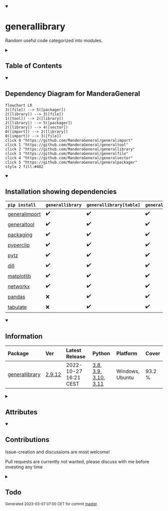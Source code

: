 <details open>
<summary><h1>generallibrary</h1></summary>

Random useful code categorized into modules.

<details>
<summary><h2>Table of Contents</h2></summary>

<pre>
<a href='#generallibrary'>generallibrary</a>
├─ <a href='#Dependency-Diagram-for-ManderaGeneral'>Dependency Diagram for ManderaGeneral</a>
├─ <a href='#Installation-showing-dependencies'>Installation showing dependencies</a>
├─ <a href='#Information'>Information</a>
├─ <a href='#Attributes'>Attributes</a>
├─ <a href='#Contributions'>Contributions</a>
└─ <a href='#Todo'>Todo</a>
</pre>
</details>


<details open>
<summary><h2>Dependency Diagram for ManderaGeneral</h2></summary>

```mermaid
flowchart LR
3([file]) --> 5([packager])
2([library]) --> 3([file])
1([tool]) --> 2([library])
2([library]) --> 5([packager])
2([library]) --> 4([vector])
0([import]) --> 2([library])
0([import]) --> 3([file])
click 0 "https://github.com/ManderaGeneral/generalimport"
click 1 "https://github.com/ManderaGeneral/generaltool"
click 2 "https://github.com/ManderaGeneral/generallibrary"
click 3 "https://github.com/ManderaGeneral/generalfile"
click 4 "https://github.com/ManderaGeneral/generalvector"
click 5 "https://github.com/ManderaGeneral/generalpackager"
style 2 fill:#482
```
</details>


<details open>
<summary><h2>Installation showing dependencies</h2></summary>

| `pip install`                                                      | `generallibrary`   | `generallibrary[table]`   | `generallibrary[full]`   |
|:-------------------------------------------------------------------|:-------------------|:--------------------------|:-------------------------|
| <a href='https://pypi.org/project/generalimport'>generalimport</a> | ✔️                 | ✔️                        | ✔️                       |
| <a href='https://pypi.org/project/generaltool'>generaltool</a>     | ✔️                 | ✔️                        | ✔️                       |
| <a href='https://pypi.org/project/packaging'>packaging</a>         | ✔️                 | ✔️                        | ✔️                       |
| <a href='https://pypi.org/project/pyperclip'>pyperclip</a>         | ✔️                 | ✔️                        | ✔️                       |
| <a href='https://pypi.org/project/pytz'>pytz</a>                   | ✔️                 | ✔️                        | ✔️                       |
| <a href='https://pypi.org/project/dill'>dill</a>                   | ✔️                 | ✔️                        | ✔️                       |
| <a href='https://pypi.org/project/matplotlib'>matplotlib</a>       | ✔️                 | ✔️                        | ✔️                       |
| <a href='https://pypi.org/project/networkx'>networkx</a>           | ✔️                 | ✔️                        | ✔️                       |
| <a href='https://pypi.org/project/pandas'>pandas</a>               | ❌                  | ✔️                        | ✔️                       |
| <a href='https://pypi.org/project/tabulate'>tabulate</a>           | ❌                  | ✔️                        | ✔️                       |
</details>


<details open>
<summary><h2>Information</h2></summary>

| Package                                                            | Ver                                                | Latest Release        | Python                                                                                                                                                                                                                                                 | Platform        | Cover   |
|:-------------------------------------------------------------------|:---------------------------------------------------|:----------------------|:-------------------------------------------------------------------------------------------------------------------------------------------------------------------------------------------------------------------------------------------------------|:----------------|:--------|
| [generallibrary](https://github.com/ManderaGeneral/generallibrary) | [2.9.12](https://pypi.org/project/generallibrary/) | 2022-10-27 16:21 CEST | [3.8](https://www.python.org/downloads/release/python-380/), [3.9](https://www.python.org/downloads/release/python-390/), [3.10](https://www.python.org/downloads/release/python-3100/), [3.11](https://www.python.org/downloads/release/python-3110/) | Windows, Ubuntu | 93.2 %  |
</details>



<details>
<summary><h2>Attributes</h2></summary>

<pre>
<a href='https://github.com/ManderaGeneral/generallibrary/blob/master/generallibrary/__init__.py#L1'>Module: generallibrary</a>
├─ <a href='https://github.com/ManderaGeneral/generallibrary/blob/master/generallibrary/functions.py#L203'>Class: AutoInitBases</a>
├─ <a href='https://github.com/ManderaGeneral/generallibrary/blob/master/generallibrary/values.py#L10'>Class: BoolStr</a>
├─ <a href='https://github.com/ManderaGeneral/generallibrary/blob/master/generallibrary/functions.py#L92'>Class: CallTable</a>
│  ├─ <a href='https://github.com/ManderaGeneral/generallibrary/blob/master/generallibrary/functions.py#L137'>Method: generate</a>
│  ├─ <a href='https://github.com/ManderaGeneral/generallibrary/blob/master/generallibrary/functions.py#L141'>Method: generate_with_args</a>
│  ├─ <a href='https://github.com/ManderaGeneral/generallibrary/blob/master/generallibrary/functions.py#L145'>Method: generate_with_funcs</a>
│  ├─ <a href='https://github.com/ManderaGeneral/generallibrary/blob/master/generallibrary/functions.py#L105'>Method: set_args</a>
│  └─ <a href='https://github.com/ManderaGeneral/generallibrary/blob/master/generallibrary/functions.py#L100'>Method: set_funcs</a>
├─ <a href='https://github.com/ManderaGeneral/generallibrary/blob/master/generallibrary/code.py#L133'>Class: CodeLine</a>
│  ├─ <a href='https://github.com/ManderaGeneral/generallibrary/blob/master/generallibrary/code.py#L151'>Method: get_lines</a>
│  └─ <a href='https://github.com/ManderaGeneral/generallibrary/blob/master/generallibrary/code.py#L166'>Method: text</a>
├─ <a href='https://github.com/ManderaGeneral/generallibrary/blob/master/generallibrary/values.py#L216'>Class: Crud</a>
│  ├─ <a href='https://github.com/ManderaGeneral/generallibrary/blob/master/generallibrary/values.py#L222'>Method: set</a>
│  ├─ <a href='https://github.com/ManderaGeneral/generallibrary/blob/master/generallibrary/values.py#L226'>Method: set_value</a>
│  ├─ <a href='https://github.com/ManderaGeneral/generallibrary/blob/master/generallibrary/values.py#L224'>Method: unset</a>
│  └─ <a href='https://github.com/ManderaGeneral/generallibrary/blob/master/generallibrary/values.py#L228'>Method: unset_value</a>
├─ <a href='https://github.com/ManderaGeneral/generallibrary/blob/master/generallibrary/objinfo/objinfo.py#L229'>Class: DataClass</a>
│  ├─ <a href='https://github.com/ManderaGeneral/generallibrary/blob/master/generallibrary/objinfo/objinfo.py#L222'>Method: field_dict</a>
│  └─ <a href='https://github.com/ManderaGeneral/generallibrary/blob/master/generallibrary/objinfo/objinfo.py#L216'>Method: field_values</a>
├─ <a href='https://github.com/ManderaGeneral/generallibrary/blob/master/generallibrary/time.py#L54'>Class: Date</a>
│  ├─ <a href='https://github.com/ManderaGeneral/generallibrary/blob/master/generallibrary/time.py#L77'>Method: get_timezone_obj</a>
│  └─ <a href='https://github.com/ManderaGeneral/generallibrary/blob/master/generallibrary/time.py#L81'>Method: now</a>
├─ <a href='https://github.com/ManderaGeneral/generallibrary/blob/master/generallibrary/context.py#L9'>Class: DecoContext</a>
│  ├─ <a href='https://github.com/ManderaGeneral/generallibrary/blob/master/generallibrary/context.py#L23'>Method: after</a>
│  ├─ <a href='https://github.com/ManderaGeneral/generallibrary/blob/master/generallibrary/context.py#L20'>Method: before</a>
│  └─ <a href='https://github.com/ManderaGeneral/generallibrary/blob/master/generallibrary/context.py#L26'>Method: run_func_again</a>
├─ <a href='https://github.com/ManderaGeneral/generallibrary/blob/master/generallibrary/functions.py#L83'>Class: EmptyContext</a>
├─ <a href='https://github.com/ManderaGeneral/generallibrary/blob/master/generallibrary/values.py#L158'>Class: EnvVar</a>
│  ├─ <a href='https://github.com/ManderaGeneral/generallibrary/blob/master/generallibrary/values.py#L189'>Method: remove</a>
│  └─ <a href='https://github.com/ManderaGeneral/generallibrary/blob/master/generallibrary/values.py#L174'>Property: value</a>
├─ <a href='https://github.com/ManderaGeneral/generallibrary/blob/master/generallibrary/functions.py#L211'>Class: HierarchyStorer</a>
├─ <a href='https://github.com/ManderaGeneral/generallibrary/blob/master/generallibrary/code.py#L20'>Class: Log</a>
│  ├─ <a href='https://github.com/ManderaGeneral/generallibrary/blob/master/generallibrary/functions.py#L250'>Method: assert_max_one_missing_name</a>
│  ├─ <a href='https://github.com/ManderaGeneral/generallibrary/blob/master/generallibrary/code.py#L70'>Method: configure_file</a>
│  ├─ <a href='https://github.com/ManderaGeneral/generallibrary/blob/master/generallibrary/code.py#L74'>Method: configure_stream</a>
│  ├─ <a href='https://github.com/ManderaGeneral/generallibrary/blob/master/generallibrary/code.py#L55'>Method: critical</a>
│  ├─ <a href='https://github.com/ManderaGeneral/generallibrary/blob/master/generallibrary/code.py#L51'>Method: debug</a>
│  ├─ <a href='https://github.com/ManderaGeneral/generallibrary/blob/master/generallibrary/code.py#L54'>Method: error</a>
│  ├─ <a href='https://github.com/ManderaGeneral/generallibrary/blob/master/generallibrary/code.py#L52'>Method: info</a>
│  ├─ <a href='https://github.com/ManderaGeneral/generallibrary/blob/master/generallibrary/code.py#L82'>Method: is_root</a>
│  ├─ <a href='https://github.com/ManderaGeneral/generallibrary/blob/master/generallibrary/code.py#L78'>Method: loggers</a>
│  ├─ <a href='https://github.com/ManderaGeneral/generallibrary/blob/master/generallibrary/functions.py#L314'>Method: recycle_clear</a>
│  ├─ <a href='https://github.com/ManderaGeneral/generallibrary/blob/master/generallibrary/functions.py#L319'>Method: recycle_clear_all</a>
│  └─ <a href='https://github.com/ManderaGeneral/generallibrary/blob/master/generallibrary/code.py#L53'>Method: warning</a>
├─ <a href='https://github.com/ManderaGeneral/generallibrary/blob/master/generallibrary/diagram.py#L595'>Class: Markdown</a>
│  ├─ <a href='https://github.com/ManderaGeneral/generallibrary/blob/master/generallibrary/diagram.py#L721'>Method: add_code_lines</a>
│  ├─ <a href='https://github.com/ManderaGeneral/generallibrary/blob/master/generallibrary/diagram.py#L686'>Method: add_lines</a>
│  ├─ <a href='https://github.com/ManderaGeneral/generallibrary/blob/master/generallibrary/diagram.py#L716'>Method: add_list_lines</a>
│  ├─ <a href='https://github.com/ManderaGeneral/generallibrary/blob/master/generallibrary/diagram.py#L727'>Method: add_pre_lines</a>
│  ├─ <a href='https://github.com/ManderaGeneral/generallibrary/blob/master/generallibrary/diagram.py#L706'>Method: add_table_lines</a>
│  ├─ <a href='https://github.com/ManderaGeneral/generallibrary/blob/master/generallibrary/diagram.py#L628'>Method: format_header</a>
│  ├─ <a href='https://github.com/ManderaGeneral/generallibrary/blob/master/generallibrary/diagram.py#L695'>Method: get_all_lines</a>
│  ├─ <a href='https://github.com/ManderaGeneral/generallibrary/blob/master/generallibrary/diagram.py#L670'>Method: get_section_lines</a>
│  ├─ <a href='https://github.com/ManderaGeneral/generallibrary/blob/master/generallibrary/diagram.py#L647'>Method: get_tags_post</a>
│  ├─ <a href='https://github.com/ManderaGeneral/generallibrary/blob/master/generallibrary/diagram.py#L611'>Method: link</a>
│  ├─ <a href='https://github.com/ManderaGeneral/generallibrary/blob/master/generallibrary/diagram.py#L664'>Method: render</a>
│  ├─ <a href='https://github.com/ManderaGeneral/generallibrary/blob/master/generallibrary/diagram.py#L639'>Method: update_collapsible</a>
│  └─ <a href='https://github.com/ManderaGeneral/generallibrary/blob/master/generallibrary/diagram.py#L732'>Method: wrap_with_tags</a>
├─ <a href='https://github.com/ManderaGeneral/generallibrary/blob/master/generallibrary/diagram.py#L556'>Class: NetworkDiagram</a>
│  ├─ <a href='https://github.com/ManderaGeneral/generallibrary/blob/master/generallibrary/diagram.py#L579'>Method: get_spouse</a>
│  └─ <a href='https://github.com/ManderaGeneral/generallibrary/blob/master/generallibrary/diagram.py#L564'>Method: get_spouses</a>
├─ <a href='https://github.com/ManderaGeneral/generallibrary/blob/master/generallibrary/objinfo/objinfo.py#L18'>Class: ObjInfo</a>
│  ├─ <a href='https://github.com/ManderaGeneral/generallibrary/blob/master/generallibrary/objinfo/objinfo.py#L18'>Class: ObjInfo</a>
│  ├─ <a href='https://github.com/ManderaGeneral/generallibrary/blob/master/generallibrary/diagram.py#L205'>Method: add_node</a>
│  ├─ <a href='https://github.com/ManderaGeneral/generallibrary/blob/master/generallibrary/objinfo/parents.py#L59'>Method: check_if_parent_eligible</a>
│  ├─ <a href='https://github.com/ManderaGeneral/generallibrary/blob/master/generallibrary/objinfo/properties.py#L141'>Method: defined_by_parent</a>
│  ├─ <a href='https://github.com/ManderaGeneral/generallibrary/blob/master/generallibrary/diagram.py#L285'>Method: disconnect</a>
│  ├─ <a href='https://github.com/ManderaGeneral/generallibrary/blob/master/generallibrary/objinfo/properties.py#L116'>Method: doc</a>
│  ├─ <a href='https://github.com/ManderaGeneral/generallibrary/blob/master/generallibrary/objinfo/properties.py#L52'>Method: file</a>
│  ├─ <a href='https://github.com/ManderaGeneral/generallibrary/blob/master/generallibrary/objinfo/origin.py#L28'>Method: from_base</a>
│  ├─ <a href='https://github.com/ManderaGeneral/generallibrary/blob/master/generallibrary/objinfo/origin.py#L21'>Method: from_builtin</a>
│  ├─ <a href='https://github.com/ManderaGeneral/generallibrary/blob/master/generallibrary/objinfo/origin.py#L36'>Method: from_class</a>
│  ├─ <a href='https://github.com/ManderaGeneral/generallibrary/blob/master/generallibrary/objinfo/origin.py#L51'>Method: from_instance</a>
│  ├─ <a href='https://github.com/ManderaGeneral/generallibrary/blob/master/generallibrary/objinfo/origin.py#L58'>Method: from_module</a>
│  ├─ <a href='https://github.com/ManderaGeneral/generallibrary/blob/master/generallibrary/diagram.py#L296'>Method: get_all</a>
│  ├─ <a href='https://github.com/ManderaGeneral/generallibrary/blob/master/generallibrary/diagram.py#L225'>Method: get_child</a>
│  ├─ <a href='https://github.com/ManderaGeneral/generallibrary/blob/master/generallibrary/diagram.py#L403'>Method: get_children</a>
│  ├─ <a href='https://github.com/ManderaGeneral/generallibrary/blob/master/generallibrary/diagram.py#L107'>Method: get_connections</a>
│  ├─ <a href='https://github.com/ManderaGeneral/generallibrary/blob/master/generallibrary/objinfo/properties.py#L91'>Method: get_definition_line</a>
│  ├─ <a href='https://github.com/ManderaGeneral/generallibrary/blob/master/generallibrary/diagram.py#L176'>Method: get_index</a>
│  ├─ <a href='https://github.com/ManderaGeneral/generallibrary/blob/master/generallibrary/objinfo/properties.py#L103'>Method: get_lines</a>
│  ├─ <a href='https://github.com/ManderaGeneral/generallibrary/blob/master/generallibrary/diagram.py#L251'>Method: get_node</a>
│  ├─ <a href='https://github.com/ManderaGeneral/generallibrary/blob/master/generallibrary/diagram.py#L441'>Method: get_nodes</a>
│  ├─ <a href='https://github.com/ManderaGeneral/generallibrary/blob/master/generallibrary/diagram.py#L313'>Method: get_ordered</a>
│  ├─ <a href='https://github.com/ManderaGeneral/generallibrary/blob/master/generallibrary/diagram.py#L277'>Method: get_ordered_index</a>
│  ├─ <a href='https://github.com/ManderaGeneral/generallibrary/blob/master/generallibrary/objinfo/properties.py#L85'>Method: get_origin</a>
│  ├─ <a href='https://github.com/ManderaGeneral/generallibrary/blob/master/generallibrary/diagram.py#L238'>Method: get_parent</a>
│  ├─ <a href='https://github.com/ManderaGeneral/generallibrary/blob/master/generallibrary/diagram.py#L422'>Method: get_parents</a>
│  ├─ <a href='https://github.com/ManderaGeneral/generallibrary/blob/master/generallibrary/diagram.py#L264'>Method: get_sibling</a>
│  ├─ <a href='https://github.com/ManderaGeneral/generallibrary/blob/master/generallibrary/diagram.py#L458'>Method: get_siblings</a>
│  ├─ <a href='https://github.com/ManderaGeneral/generallibrary/blob/master/generallibrary/diagram.py#L92'>Method: graph</a>
│  ├─ <a href='https://github.com/ManderaGeneral/generallibrary/blob/master/generallibrary/objinfo/objinfo.py#L61'>Method: identifier</a>
│  ├─ <a href='https://github.com/ManderaGeneral/generallibrary/blob/master/generallibrary/objinfo/properties.py#L17'>Method: internal</a>
│  ├─ <a href='https://github.com/ManderaGeneral/generallibrary/blob/master/generallibrary/objinfo/type.py#L34'>Method: is_class</a>
│  ├─ <a href='https://github.com/ManderaGeneral/generallibrary/blob/master/generallibrary/objinfo/type.py#L28'>Method: is_function</a>
│  ├─ <a href='https://github.com/ManderaGeneral/generallibrary/blob/master/generallibrary/objinfo/type.py#L50'>Method: is_instance</a>
│  ├─ <a href='https://github.com/ManderaGeneral/generallibrary/blob/master/generallibrary/objinfo/type.py#L59'>Method: is_method</a>
│  ├─ <a href='https://github.com/ManderaGeneral/generallibrary/blob/master/generallibrary/objinfo/type.py#L22'>Method: is_module</a>
│  ├─ <a href='https://github.com/ManderaGeneral/generallibrary/blob/master/generallibrary/objinfo/type.py#L44'>Method: is_property</a>
│  ├─ <a href='https://github.com/ManderaGeneral/generallibrary/blob/master/generallibrary/diagram.py#L125'>Method: mermaid</a>
│  ├─ <a href='https://github.com/ManderaGeneral/generallibrary/blob/master/generallibrary/objinfo/properties.py#L43'>Method: module</a>
│  ├─ <a href='https://github.com/ManderaGeneral/generallibrary/blob/master/generallibrary/objinfo/properties.py#L75'>Method: print_link_to_obj</a>
│  ├─ <a href='https://github.com/ManderaGeneral/generallibrary/blob/master/generallibrary/objinfo/properties.py#L26'>Method: private</a>
│  ├─ <a href='https://github.com/ManderaGeneral/generallibrary/blob/master/generallibrary/objinfo/properties.py#L34'>Method: protected</a>
│  ├─ <a href='https://github.com/ManderaGeneral/generallibrary/blob/master/generallibrary/objinfo/properties.py#L9'>Method: public</a>
│  ├─ <a href='https://github.com/ManderaGeneral/generallibrary/blob/master/generallibrary/diagram.py#L214'>Method: remove_node</a>
│  ├─ <a href='https://github.com/ManderaGeneral/generallibrary/blob/master/generallibrary/diagram.py#L189'>Method: set_index</a>
│  ├─ <a href='https://github.com/ManderaGeneral/generallibrary/blob/master/generallibrary/diagram.py#L369'>Method: set_parent</a>
│  ├─ <a href='https://github.com/ManderaGeneral/generallibrary/blob/master/generallibrary/objinfo/parents.py#L7'>Method: spawn_parents</a>
│  ├─ <a href='https://github.com/ManderaGeneral/generallibrary/blob/master/generallibrary/objinfo/type.py#L8'>Method: type</a>
│  └─ <a href='https://github.com/ManderaGeneral/generallibrary/blob/master/generallibrary/diagram.py#L508'>Method: view</a>
├─ <a href='https://github.com/ManderaGeneral/generallibrary/blob/master/generallibrary/decorators.py#L385'>Class: Operators</a>
│  └─ <a href='https://github.com/ManderaGeneral/generallibrary/blob/master/generallibrary/decorators.py#L396'>Method: deco_define_comparisons</a>
├─ <a href='https://github.com/ManderaGeneral/generallibrary/blob/master/generallibrary/functions.py#L217'>Class: Recycle</a>
│  ├─ <a href='https://github.com/ManderaGeneral/generallibrary/blob/master/generallibrary/functions.py#L250'>Method: assert_max_one_missing_name</a>
│  ├─ <a href='https://github.com/ManderaGeneral/generallibrary/blob/master/generallibrary/functions.py#L314'>Method: recycle_clear</a>
│  └─ <a href='https://github.com/ManderaGeneral/generallibrary/blob/master/generallibrary/functions.py#L319'>Method: recycle_clear_all</a>
├─ <a href='https://github.com/ManderaGeneral/generallibrary/blob/master/generallibrary/context.py#L70'>Class: RedirectStdout</a>
├─ <a href='https://github.com/ManderaGeneral/generallibrary/blob/master/generallibrary/decorators.py#L22'>Class: SigInfo</a>
│  ├─ <a href='https://github.com/ManderaGeneral/generallibrary/blob/master/generallibrary/decorators.py#L265'>Method: call</a>
│  ├─ <a href='https://github.com/ManderaGeneral/generallibrary/blob/master/generallibrary/decorators.py#L48'>Property: callableObject</a>
│  ├─ <a href='https://github.com/ManderaGeneral/generallibrary/blob/master/generallibrary/decorators.py#L52'>Method: class_from_callable</a>
│  ├─ <a href='https://github.com/ManderaGeneral/generallibrary/blob/master/generallibrary/decorators.py#L178'>Property: defaults</a>
│  ├─ <a href='https://github.com/ManderaGeneral/generallibrary/blob/master/generallibrary/decorators.py#L220'>Method: getIndexFromName</a>
│  ├─ <a href='https://github.com/ManderaGeneral/generallibrary/blob/master/generallibrary/decorators.py#L146'>Property: leadingArgNames</a>
│  ├─ <a href='https://github.com/ManderaGeneral/generallibrary/blob/master/generallibrary/decorators.py#L126'>Property: names</a>
│  ├─ <a href='https://github.com/ManderaGeneral/generallibrary/blob/master/generallibrary/decorators.py#L136'>Property: namesRequired</a>
│  ├─ <a href='https://github.com/ManderaGeneral/generallibrary/blob/master/generallibrary/decorators.py#L131'>Property: namesWithoutDefaults</a>
│  ├─ <a href='https://github.com/ManderaGeneral/generallibrary/blob/master/generallibrary/decorators.py#L141'>Property: namesWithoutPacked</a>
│  ├─ <a href='https://github.com/ManderaGeneral/generallibrary/blob/master/generallibrary/decorators.py#L227'>Property: packedArgs</a>
│  ├─ <a href='https://github.com/ManderaGeneral/generallibrary/blob/master/generallibrary/decorators.py#L164'>Property: packedArgsName</a>
│  ├─ <a href='https://github.com/ManderaGeneral/generallibrary/blob/master/generallibrary/decorators.py#L232'>Property: packedKwargs</a>
│  ├─ <a href='https://github.com/ManderaGeneral/generallibrary/blob/master/generallibrary/decorators.py#L171'>Property: packedKwargsName</a>
│  ├─ <a href='https://github.com/ManderaGeneral/generallibrary/blob/master/generallibrary/decorators.py#L85'>Property: parameters</a>
│  ├─ <a href='https://github.com/ManderaGeneral/generallibrary/blob/master/generallibrary/decorators.py#L204'>Property: positionalArgNames</a>
│  ├─ <a href='https://github.com/ManderaGeneral/generallibrary/blob/master/generallibrary/decorators.py#L188'>Property: positionalOnlyArgNames</a>
│  ├─ <a href='https://github.com/ManderaGeneral/generallibrary/blob/master/generallibrary/decorators.py#L197'>Property: positionalOnlyOppositeArgNames</a>
│  ├─ <a href='https://github.com/ManderaGeneral/generallibrary/blob/master/generallibrary/decorators.py#L212'>Property: positionalOppositeArgNames</a>
│  ├─ <a href='https://github.com/ManderaGeneral/generallibrary/blob/master/generallibrary/decorators.py#L75'>Property: positional_extra</a>
│  ├─ <a href='https://github.com/ManderaGeneral/generallibrary/blob/master/generallibrary/decorators.py#L237'>Property: unpackedArgs</a>
│  └─ <a href='https://github.com/ManderaGeneral/generallibrary/blob/master/generallibrary/decorators.py#L248'>Property: unpackedKwargs</a>
├─ <a href='https://github.com/ManderaGeneral/generallibrary/blob/master/generallibrary/iterables.py#L5'>Class: SortedList</a>
│  ├─ <a href='https://github.com/ManderaGeneral/generallibrary/blob/master/generallibrary/iterables.py#L32'>Method: add</a>
│  └─ <a href='https://github.com/ManderaGeneral/generallibrary/blob/master/generallibrary/iterables.py#L49'>Method: remove</a>
├─ <a href='https://github.com/ManderaGeneral/generallibrary/blob/master/generallibrary/diagram.py#L345'>Class: Storable</a>
│  ├─ <a href='https://github.com/ManderaGeneral/generallibrary/blob/master/generallibrary/diagram.py#L355'>Method: copy_node</a>
│  ├─ <a href='https://github.com/ManderaGeneral/generallibrary/blob/master/generallibrary/diagram.py#L350'>Method: load_node</a>
│  └─ <a href='https://github.com/ManderaGeneral/generallibrary/blob/master/generallibrary/diagram.py#L347'>Method: save_node</a>
├─ <a href='https://github.com/ManderaGeneral/generallibrary/blob/master/generallibrary/functions.py#L359'>Class: Terminal</a>
│  ├─ <a href='https://github.com/ManderaGeneral/generallibrary/blob/master/generallibrary/functions.py#L382'>Method: call</a>
│  └─ <a href='https://github.com/ManderaGeneral/generallibrary/blob/master/generallibrary/functions.py#L405'>Method: get_args</a>
├─ <a href='https://github.com/ManderaGeneral/generallibrary/blob/master/generallibrary/time.py#L20'>Class: Timer</a>
│  ├─ <a href='https://github.com/ManderaGeneral/generallibrary/blob/master/generallibrary/time.py#L28'>Method: output_time</a>
│  └─ <a href='https://github.com/ManderaGeneral/generallibrary/blob/master/generallibrary/time.py#L33'>Method: time</a>
├─ <a href='https://github.com/ManderaGeneral/generallibrary/blob/master/generallibrary/diagram.py#L485'>Class: TreeDiagram</a>
│  └─ <a href='https://github.com/ManderaGeneral/generallibrary/blob/master/generallibrary/diagram.py#L508'>Method: view</a>
├─ <a href='https://github.com/ManderaGeneral/generallibrary/blob/master/generallibrary/versions.py#L11'>Class: Ver</a>
│  ├─ <a href='https://github.com/ManderaGeneral/generallibrary/blob/master/generallibrary/versions.py#L28'>Method: bump</a>
│  ├─ <a href='https://github.com/ManderaGeneral/generallibrary/blob/master/generallibrary/versions.py#L16'>Method: parse_ver_string</a>
│  └─ <a href='https://github.com/ManderaGeneral/generallibrary/blob/master/generallibrary/versions.py#L25'>Method: three_parts</a>
├─ <a href='https://github.com/ManderaGeneral/generallibrary/blob/master/generallibrary/versions.py#L263'>Class: VerInfo</a>
│  ├─ <a href='https://github.com/ManderaGeneral/generallibrary/blob/master/generallibrary/versions.py#L213'>Property: caseSensitive</a>
│  ├─ <a href='https://github.com/ManderaGeneral/generallibrary/blob/master/generallibrary/versions.py#L248'>Property: env_var_path_delimiter</a>
│  ├─ <a href='https://github.com/ManderaGeneral/generallibrary/blob/master/generallibrary/versions.py#L227'>Property: pathDelimiter</a>
│  ├─ <a href='https://github.com/ManderaGeneral/generallibrary/blob/master/generallibrary/versions.py#L241'>Property: pathRootHasColon</a>
│  ├─ <a href='https://github.com/ManderaGeneral/generallibrary/blob/master/generallibrary/versions.py#L234'>Property: pathRootIsDelimiter</a>
│  ├─ <a href='https://github.com/ManderaGeneral/generallibrary/blob/master/generallibrary/versions.py#L220'>Property: positionalArgument</a>
│  ├─ <a href='https://github.com/ManderaGeneral/generallibrary/blob/master/generallibrary/versions.py#L175'>Property: pythonAlpha</a>
│  ├─ <a href='https://github.com/ManderaGeneral/generallibrary/blob/master/generallibrary/versions.py#L180'>Property: pythonBeta</a>
│  ├─ <a href='https://github.com/ManderaGeneral/generallibrary/blob/master/generallibrary/versions.py#L185'>Property: pythonCandidate</a>
│  ├─ <a href='https://github.com/ManderaGeneral/generallibrary/blob/master/generallibrary/versions.py#L190'>Property: pythonFinal</a>
│  ├─ <a href='https://github.com/ManderaGeneral/generallibrary/blob/master/generallibrary/versions.py#L144'>Property: pythonMajor</a>
│  ├─ <a href='https://github.com/ManderaGeneral/generallibrary/blob/master/generallibrary/versions.py#L154'>Property: pythonMicro</a>
│  ├─ <a href='https://github.com/ManderaGeneral/generallibrary/blob/master/generallibrary/versions.py#L149'>Property: pythonMinor</a>
│  ├─ <a href='https://github.com/ManderaGeneral/generallibrary/blob/master/generallibrary/versions.py#L195'>Property: pythonReleaseKeyword</a>
│  ├─ <a href='https://github.com/ManderaGeneral/generallibrary/blob/master/generallibrary/versions.py#L159'>Property: pythonReleaseLevel</a>
│  ├─ <a href='https://github.com/ManderaGeneral/generallibrary/blob/master/generallibrary/versions.py#L165'>Property: pythonSerial</a>
│  ├─ <a href='https://github.com/ManderaGeneral/generallibrary/blob/master/generallibrary/versions.py#L170'>Property: pythonSerialString</a>
│  ├─ <a href='https://github.com/ManderaGeneral/generallibrary/blob/master/generallibrary/versions.py#L200'>Property: pythonString</a>
│  ├─ <a href='https://github.com/ManderaGeneral/generallibrary/blob/master/generallibrary/versions.py#L205'>Property: pythonVersion</a>
│  └─ <a href='https://github.com/ManderaGeneral/generallibrary/blob/master/generallibrary/versions.py#L255'>Property: venv_script_path</a>
├─ <a href='https://github.com/ManderaGeneral/generallibrary/blob/master/generallibrary/functions.py#L201'>Function: auto_deco</a>
├─ <a href='https://github.com/ManderaGeneral/generallibrary/blob/master/generallibrary/objinfo/objinfo.py#L120'>Function: cache_clear</a>
├─ <a href='https://github.com/ManderaGeneral/generallibrary/blob/master/generallibrary/functions.py#L39'>Function: calculate</a>
├─ <a href='https://github.com/ManderaGeneral/generallibrary/blob/master/generallibrary/objinfo/objinfo.py#L134'>Function: call_base_hooks</a>
├─ <a href='https://github.com/ManderaGeneral/generallibrary/blob/master/generallibrary/values.py#L38'>Function: ceil</a>
├─ <a href='https://github.com/ManderaGeneral/generallibrary/blob/master/generallibrary/values.py#L47'>Function: clamp</a>
├─ <a href='https://github.com/ManderaGeneral/generallibrary/blob/master/generallibrary/functions.py#L16'>Class: classproperty</a>
├─ <a href='https://github.com/ManderaGeneral/generallibrary/blob/master/generallibrary/code.py#L115'>Function: clipboard_copy</a>
├─ <a href='https://github.com/ManderaGeneral/generallibrary/blob/master/generallibrary/code.py#L128'>Function: clipboard_get</a>
├─ <a href='https://github.com/ManderaGeneral/generallibrary/blob/master/generallibrary/iterables.py#L284'>Function: combine</a>
├─ <a href='https://github.com/ManderaGeneral/generallibrary/blob/master/generallibrary/text.py#L16'>Function: comma_and_and</a>
├─ <a href='https://github.com/ManderaGeneral/generallibrary/blob/master/generallibrary/text.py#L20'>Function: comma_and_or</a>
├─ <a href='https://github.com/ManderaGeneral/generallibrary/blob/master/generallibrary/values.py#L129'>Function: confineTo</a>
├─ <a href='https://github.com/ManderaGeneral/generallibrary/blob/master/generallibrary/code.py#L172'>Function: debug</a>
├─ <a href='https://github.com/ManderaGeneral/generallibrary/blob/master/generallibrary/decorators.py#L337'>Function: deco_bound_defaults</a>
├─ <a href='https://github.com/ManderaGeneral/generallibrary/blob/master/generallibrary/decorators.py#L15'>Function: deco_cache</a>
├─ <a href='https://github.com/ManderaGeneral/generallibrary/blob/master/generallibrary/decorators.py#L303'>Function: deco_cast_parameters</a>
├─ <a href='https://github.com/ManderaGeneral/generallibrary/blob/master/generallibrary/decorators.py#L321'>Function: deco_cast_to_self</a>
├─ <a href='https://github.com/ManderaGeneral/generallibrary/blob/master/generallibrary/decorators.py#L357'>Function: deco_extend</a>
├─ <a href='https://github.com/ManderaGeneral/generallibrary/blob/master/generallibrary/decorators.py#L280'>Function: deco_optional_suppress</a>
├─ <a href='https://github.com/ManderaGeneral/generallibrary/blob/master/generallibrary/decorators.py#L368'>Function: deco_propagate_while</a>
├─ <a href='https://github.com/ManderaGeneral/generallibrary/blob/master/generallibrary/decorators.py#L418'>Function: deco_require</a>
├─ <a href='https://github.com/ManderaGeneral/generallibrary/blob/master/generallibrary/functions.py#L62'>Function: defaults</a>
├─ <a href='https://github.com/ManderaGeneral/generallibrary/blob/master/generallibrary/iterables.py#L93'>Function: depth</a>
├─ <a href='https://github.com/ManderaGeneral/generallibrary/blob/master/generallibrary/iterables.py#L327'>Function: dict_insert</a>
├─ <a href='https://github.com/ManderaGeneral/generallibrary/blob/master/generallibrary/objinfo/objinfo.py#L153'>Function: dir_appearance_order</a>
├─ <a href='https://github.com/ManderaGeneral/generallibrary/blob/master/generallibrary/values.py#L104'>Function: doubleRectify</a>
├─ <a href='https://github.com/ManderaGeneral/generallibrary/blob/master/generallibrary/serialize.py#L24'>Function: dumps</a>
├─ <a href='https://github.com/ManderaGeneral/generallibrary/blob/master/generallibrary/iterables.py#L254'>Function: exclusive</a>
├─ <a href='https://github.com/ManderaGeneral/generallibrary/blob/master/generallibrary/iterables.py#L115'>Function: extend_list_in_dict</a>
├─ <a href='https://github.com/ManderaGeneral/generallibrary/blob/master/generallibrary/iterables.py#L312'>Function: flatten</a>
├─ <a href='https://github.com/ManderaGeneral/generallibrary/blob/master/generallibrary/values.py#L34'>Function: floor</a>
├─ <a href='https://github.com/ManderaGeneral/generallibrary/blob/master/generallibrary/iterables.py#L160'>Function: get</a>
├─ <a href='https://github.com/ManderaGeneral/generallibrary/blob/master/generallibrary/types.py#L164'>Function: getBaseClassNames</a>
├─ <a href='https://github.com/ManderaGeneral/generallibrary/blob/master/generallibrary/types.py#L132'>Function: getBaseClasses</a>
├─ <a href='https://github.com/ManderaGeneral/generallibrary/blob/master/generallibrary/objinfo/objinfo.py#L125'>Function: get_attrs_from_bases</a>
├─ <a href='https://github.com/ManderaGeneral/generallibrary/blob/master/generallibrary/code.py#L249'>Function: get_definition_line</a>
├─ <a href='https://github.com/ManderaGeneral/generallibrary/blob/master/generallibrary/iterables.py#L139'>Function: get_free_index</a>
├─ <a href='https://github.com/ManderaGeneral/generallibrary/blob/master/generallibrary/iterables.py#L175'>Function: get_index</a>
├─ <a href='https://github.com/ManderaGeneral/generallibrary/blob/master/generallibrary/iterables.py#L78'>Function: get_items</a>
├─ <a href='https://github.com/ManderaGeneral/generallibrary/blob/master/generallibrary/values.py#L200'>Function: get_launch_options</a>
├─ <a href='https://github.com/ManderaGeneral/generallibrary/blob/master/generallibrary/code.py#L204'>Function: get_origin</a>
├─ <a href='https://github.com/ManderaGeneral/generallibrary/blob/master/generallibrary/iterables.py#L221'>Function: get_rows</a>
├─ <a href='https://github.com/ManderaGeneral/generallibrary/blob/master/generallibrary/iterables.py#L70'>Function: get_values</a>
├─ <a href='https://github.com/ManderaGeneral/generallibrary/blob/master/generallibrary/object.py#L8'>Function: getsize</a>
├─ <a href='https://github.com/ManderaGeneral/generallibrary/blob/master/generallibrary/types.py#L176'>Function: hasMethod</a>
├─ <a href='https://github.com/ManderaGeneral/generallibrary/blob/master/generallibrary/objinfo/objinfo.py#L87'>Function: hook</a>
├─ <a href='https://github.com/ManderaGeneral/generallibrary/blob/master/generallibrary/iterables.py#L259'>Function: inclusive</a>
├─ <a href='https://github.com/ManderaGeneral/generallibrary/blob/master/generallibrary/functions.py#L150'>Function: initBases</a>
├─ <a href='https://github.com/ManderaGeneral/generallibrary/blob/master/generallibrary/values.py#L78'>Function: inrange</a>
├─ <a href='https://github.com/ManderaGeneral/generallibrary/blob/master/generallibrary/object.py#L34'>Function: interconnect</a>
├─ <a href='https://github.com/ManderaGeneral/generallibrary/blob/master/generallibrary/iterables.py#L86'>Function: is_iterable</a>
├─ <a href='https://github.com/ManderaGeneral/generallibrary/blob/master/generallibrary/iterables.py#L100'>Function: iter_first_value</a>
├─ <a href='https://github.com/ManderaGeneral/generallibrary/blob/master/generallibrary/iterables.py#L110'>Function: join_with_str</a>
├─ <a href='https://github.com/ManderaGeneral/generallibrary/blob/master/generallibrary/serialize.py#L30'>Function: loads</a>
├─ <a href='https://github.com/ManderaGeneral/generallibrary/blob/master/generallibrary/text.py#L46'>Function: match</a>
├─ <a href='https://github.com/ManderaGeneral/generallibrary/blob/master/generallibrary/iterables.py#L307'>Function: pivot_list</a>
├─ <a href='https://github.com/ManderaGeneral/generallibrary/blob/master/generallibrary/text.py#L25'>Function: plur_sing</a>
├─ <a href='https://github.com/ManderaGeneral/generallibrary/blob/master/generallibrary/code.py#L225'>Function: print_link</a>
├─ <a href='https://github.com/ManderaGeneral/generallibrary/blob/master/generallibrary/code.py#L240'>Function: print_link_to_obj</a>
├─ <a href='https://github.com/ManderaGeneral/generallibrary/blob/master/generallibrary/values.py#L92'>Function: rectify</a>
├─ <a href='https://github.com/ManderaGeneral/generallibrary/blob/master/generallibrary/iterables.py#L187'>Function: remove</a>
├─ <a href='https://github.com/ManderaGeneral/generallibrary/blob/master/generallibrary/iterables.py#L275'>Function: remove_duplicates</a>
├─ <a href='https://github.com/ManderaGeneral/generallibrary/blob/master/generallibrary/text.py#L36'>Function: replace</a>
├─ <a href='https://github.com/ManderaGeneral/generallibrary/blob/master/generallibrary/values.py#L42'>Function: round_</a>
├─ <a href='https://github.com/ManderaGeneral/generallibrary/blob/master/generallibrary/values.py#L61'>Function: sign</a>
├─ <a href='https://github.com/ManderaGeneral/generallibrary/blob/master/generallibrary/time.py#L47'>Function: sleep</a>
├─ <a href='https://github.com/ManderaGeneral/generallibrary/blob/master/generallibrary/iterables.py#L297'>Function: split_list</a>
├─ <a href='https://github.com/ManderaGeneral/generallibrary/blob/master/generallibrary/types.py#L5'>Function: strToDynamicType</a>
├─ <a href='https://github.com/ManderaGeneral/generallibrary/blob/master/generallibrary/iterables.py#L319'>Function: subtract_list</a>
├─ <a href='https://github.com/ManderaGeneral/generallibrary/blob/master/generallibrary/types.py#L104'>Function: typeChecker</a>
├─ <a href='https://github.com/ManderaGeneral/generallibrary/blob/master/generallibrary/iterables.py#L264'>Function: unique_obj_in_list</a>
├─ <a href='https://github.com/ManderaGeneral/generallibrary/blob/master/generallibrary/iterables.py#L127'>Function: update_dict_in_dict</a>
└─ <a href='https://github.com/ManderaGeneral/generallibrary/blob/master/generallibrary/decorators.py#L6'>Function: wrapper_transfer</a>
</pre>
</details>


<details open>
<summary><h2>Contributions</h2></summary>

Issue-creation and discussions are most welcome!

Pull requests are currently not wanted, please discuss with me before investing any time
</details>


<details>
<summary><h2>Todo</h2></summary>

| Module                                                                                                                      | Message                                                                                                                                                                        |
|:----------------------------------------------------------------------------------------------------------------------------|:-------------------------------------------------------------------------------------------------------------------------------------------------------------------------------|
| <a href='https://github.com/ManderaGeneral/generallibrary/blob/master/generallibrary/code.py#L1'>code.py</a>                | <a href='https://github.com/ManderaGeneral/generallibrary/blob/master/generallibrary/code.py#L44'>Make Log use __name__ from previous frame so it doesn't write to root.</a>   |
| <a href='https://github.com/ManderaGeneral/generallibrary/blob/master/generallibrary/code.py#L1'>code.py</a>                | <a href='https://github.com/ManderaGeneral/generallibrary/blob/master/generallibrary/code.py#L71'>Use another delimiter than , in Log and make sure it can handle quotes.</a>  |
| <a href='https://github.com/ManderaGeneral/generallibrary/blob/master/generallibrary/diagram.py#L1'>diagram.py</a>          | <a href='https://github.com/ManderaGeneral/generallibrary/blob/master/generallibrary/diagram.py#L499'>Shared dict for NetworkDiagram, resolve logic with multiple parents.</a> |
| <a href='https://github.com/ManderaGeneral/generallibrary/blob/master/generallibrary/versions.py#L1'>versions.py</a>        | <a href='https://github.com/ManderaGeneral/generallibrary/blob/master/generallibrary/versions.py#L53'>Use Ver in each part of VerInfo.</a>                                     |
| <a href='https://github.com/ManderaGeneral/generallibrary/blob/master/generallibrary/objinfo/objinfo.py#L1'>objinfo.py</a>  | <a href='https://github.com/ManderaGeneral/generallibrary/blob/master/generallibrary/objinfo/objinfo.py#L23'>Recycle ObjInfo.</a>                                              |
| <a href='https://github.com/ManderaGeneral/generallibrary/blob/master/generallibrary/test/test_time.py#L1'>test_time.py</a> | <a href='https://github.com/ManderaGeneral/generallibrary/blob/master/generallibrary/test/test_time.py#L61'>Fix time casting to wrong day when past midnight.</a>              |
</details>


<sup>
Generated 2023-03-07 07:00 CET for commit <a href='https://github.com/ManderaGeneral/generallibrary/commit/master'>master</a>.
</sup>
</details>

